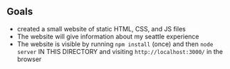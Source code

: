 

## Goals

- created a small website of static HTML, CSS, and JS files
- The website will give information about my seattle experience
- The website is visible by running `npm install` (once) and then `node server` IN THIS DIRECTORY and visiting `http://localhost:3000/` in the browser

